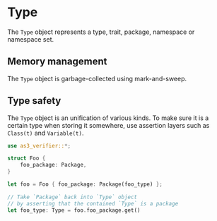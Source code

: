 # Type

The `Type` object represents a type, trait, package, namespace or namespace set.

## Memory management

The `Type` object is garbage-collected using mark-and-sweep.

## Type safety

The `Type` object is an unification of various kinds. To make sure it is a certain type when storing it somewhere, use assertion layers such as `Class(t)` and `Variable(t)`.

```rust
use as3_verifier::*;

struct Foo {
    foo_package: Package,
}

let foo = Foo { foo_package: Package(foo_type) };

// Take `Package` back into `Type` object
// by asserting that the contained `Type` is a package
let foo_type: Type = foo.foo_package.get()
```